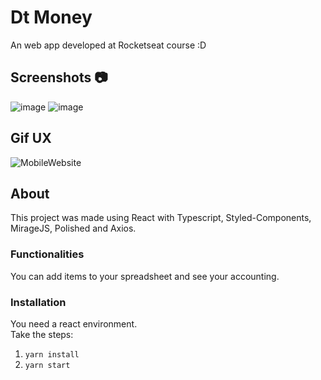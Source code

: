 # Dt Money

An web app developed at Rocketseat course :D

## Screenshots :camera:

![image](https://user-images.githubusercontent.com/66327173/113858318-f740fb00-9779-11eb-9e4f-a46d74237d81.png)
![image](https://user-images.githubusercontent.com/66327173/113858499-30796b00-977a-11eb-9c0c-13d6fd157691.png)


## Gif UX

![MobileWebsite](https://media.giphy.com/media/eJAfa2Dq1kpe2NNysc/giphy.gif)

## About

This project was made using React with Typescript, Styled-Components, MirageJS, Polished and Axios.

### Functionalities
You can add items to your spreadsheet and see your accounting.<br />

### Installation
You need a react environment. <br />
Take the steps:<br />
1. ``` yarn install ```
2. ``` yarn start ```


